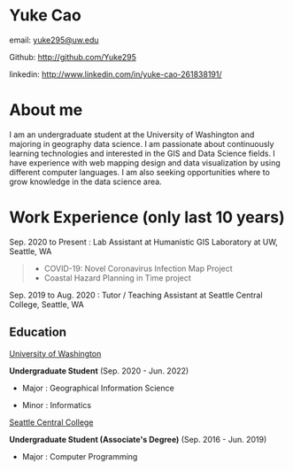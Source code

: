 # Yuke Cao

email: yuke295@uw.edu

Github: http://github.com/Yuke295

linkedin: http://www.linkedin.com/in/yuke-cao-261838191/

# About me

I am an undergraduate student at the University of Washington and majoring in geography data science. I am passionate about continuously learning technologies and interested in the GIS and Data Science fields. I have experience with web mapping design and data visualization by using different computer languages. I am also seeking opportunities where to grow knowledge in the data science area.

# Work Experience (only last 10 years)

Sep. 2020 to Present : Lab Assistant at Humanistic GIS Laboratory at UW, Seattle, WA
>- COVID-19: Novel Coronavirus Infection Map Project
>- Coastal Hazard Planning in Time project

Sep. 2019 to Aug. 2020 : Tutor / Teaching Assistant at Seattle Central College, Seattle, WA

## Education

[University of Washington][]

**Undergraduate Student** (Sep. 2020 - Jun. 2022)

- Major : Geographical Information Science

- Minor : Informatics

[Seattle Central College][]

**Undergraduate Student (Associate's Degree)** (Sep. 2016 - Jun. 2019)

- Major : Computer Programming


[University of Washington]: https://www.washington.edu/
[Seattle Central College]: https://seattlecentral.edu/
